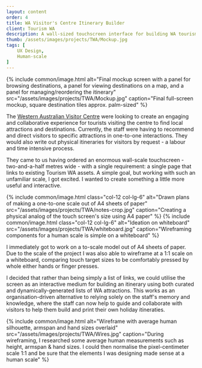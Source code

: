 ```yaml
---
layout: content
order: 4
title: WA Visitor's Centre Itinerary Builder
client: Tourism WA
description: A wall-sized touchscreen interface for building WA tourism itineraries in an easy and engaging way.
thumb: /assets/images/projects/TWA/Mockup.jpg
tags: [
    UX Design,
    Human-scale
]
---
```

{% include common/image.html alt="Final mockup screen with a panel for browsing destinations, a panel for viewing destinations on a map, and a panel for managing/reordering the itinerary" src="/assets/images/projects/TWA/Mockup.jpg" caption="Final full-screen mockup, square destination tiles approx. palm-sized" %}

The <a class="link link-blue link-external" href="https://www.wavisitorcentre.com.au/" title="Visit Western Australian Visitor Centre Website">Western Australian Visitor Centre</a> were looking to create an engaging and collaborative experience for tourists visiting the centre to find local attractions and destinations. Currently, the staff were having to recommend and direct visitors to specific attractions in one-to-one interactions. They would also write out physical itineraries for visitors by request - a labour and time intensive process.

They came to us having ordered an enormous wall-scale touchscreen - two-and-a-half metres wide - with a single requirement: a single page that links to existing Tourism WA assets. A simple goal, but working with such an unfamiliar scale, I got excited. I wanted to create something a little more useful and interactive.

<div class="row">
{% include common/image.html class="col-12 col-lg-6" alt="Drawn plans of making a one-to-one scale out of A4 sheets of paper" src="/assets/images/projects/TWA/notes-crop.jpg" caption="Creating a physical analog of the touch screen's size using A4 paper" %}
{% include common/image.html class="col-12 col-lg-6" alt="Ideation on whiteboard" src="/assets/images/projects/TWA/whiteboard.jpg" caption="Wireframing components for a human scale is simple on a whiteboard" %}
</div>

I immediately got to work on a to-scale model out of A4 sheets of paper. Due to the scale of the project I was also able to wireframe at a 1:1 scale on a whiteboard, comparing touch target sizes to be comfortably pressed by whole either hands or finger presses.

I decided that rather than being simply a list of links, we could utilise the screen as an interactive medium for building an itinerary using both curated and dynamically-generated lists of WA attractions. This works as an organisation-driven alternative to relying solely on the staff's memory and knowledge, where the staff can now help to guide and collaborate with visitors to help them build and print their own holiday itineraties.

{% include common/image.html alt="Wireframe with average human silhouette, armspan and hand sizes overlaid" src="/assets/images/projects/TWA/Wires.jpg" caption="During wireframing, I researched some average human measurements such as height, armspan & hand sizes. I could then normalise the pixel-centimeter scale 1:1 and be sure that the elements I was designing made sense at a human scale" %}